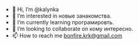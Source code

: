 - 👋 Hi, I’m @kalynka
- 👀 I’m interested in  новые занакомства.
- 🌱 I’m currently learning  програмировть.
- 💞️ I’m looking to collaborate on  кому интересно.
- 📫 How to reach me  bonfire.krk@gmail.com


<!---
kalynka/kalynka is a ✨ special ✨ repository because its `README.md` (this file) appears on your GitHub profile.
You can click the Preview link to take a look at your changes.
--->
